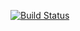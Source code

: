 [![Build Status](https://travis-ci.org/triple0zero/dreamapp-cd.svg?branch=master)](https://travis-ci.org/triple0zero/dreamapp-cd)